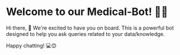 # Welcome to our Medical-Bot! 🚀🤖

Hi there, 👋 We're excited to have you on board. This is a powerful bot designed to help you ask queries related to your data/knowledge.


Happy chatting! 💻😊

